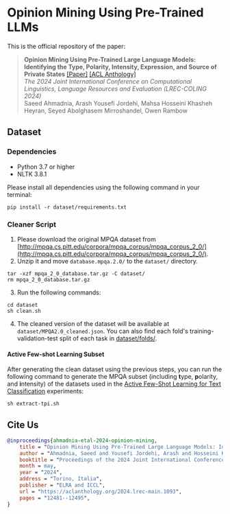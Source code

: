 # Opinion Mining Using Pre-Trained LLMs

This is the official repository of the paper:
> **Opinion Mining Using Pre-Trained Large Language Models: Identifying the Type, Polarity, Intensity, Expression, and Source of Private States** [[Paper]](https://aclanthology.org/2024.lrec-main.1093.pdf) [[ACL Anthology]](https://aclanthology.org/2024.lrec-main.1093/) <br>
> _The 2024 Joint International Conference on Computational Linguistics, Language Resources and Evaluation (LREC-COLING 2024)_ <br>
> Saeed Ahmadnia, Arash Yousefi Jordehi, Mahsa Hosseini Khasheh Heyran, Seyed Abolghasem Mirroshandel, Owen Rambow

## Dataset

### Dependencies
* Python 3.7 or higher
* NLTK 3.8.1

Please install all dependencies using the following command in your terminal:

```
pip install -r dataset/requirements.txt
```

### Cleaner Script

1. Please download the original MPQA dataset from [http://mpqa.cs.pitt.edu/corpora/mpqa_corpus/mpqa_corpus_2_0/](http://mpqa.cs.pitt.edu/corpora/mpqa_corpus/mpqa_corpus_2_0/).
2. Unzip it and move `database.mpqa.2.0/` to the `dataset/` directory.
```
tar -xzf mpqa_2_0_database.tar.gz -C dataset/
rm mpqa_2_0_database.tar.gz 
```
3. Run the following commands:
```
cd dataset
sh clean.sh
```
4. The cleaned version of the dataset will be available at `dataset/MPQA2.0_cleaned.json`. You can also find each fold's training-validation-test split of each task in [dataset/folds/](dataset/folds/).

#### Active Few-shot Learning Subset

After generating the clean dataset using the previous steps, you can run the following command to generate the MPQA subset (including <b>t</b>ype, <b>p</b>olarity, and <b>i</b>ntensity) of the datasets used in the [Active Few-Shot Learning for Text Classification](https://github.com/theSaeed/active-fewshot-learning) experiments:
```
sh extract-tpi.sh
```

## Cite Us

```bibtex
@inproceedings{ahmadnia-etal-2024-opinion-mining,
    title = "Opinion Mining Using Pre-Trained Large Language Models: Identifying the Type, Polarity, Intensity, Expression, and Source of Private States",
    author = "Ahmadnia, Saeed and Yousefi Jordehi, Arash and Hosseini Khasheh Heyran, Mahsa and Mirroshandel, SeyedAbolghasem and Rambow, Owen",
    booktitle = "Proceedings of the 2024 Joint International Conference on Computational Linguistics, Language Resources and Evaluation (LREC-COLING 2024)",
    month = may,
    year = "2024",
    address = "Torino, Italia",
    publisher = "ELRA and ICCL",
    url = "https://aclanthology.org/2024.lrec-main.1093",
    pages = "12481--12495",
}
```
